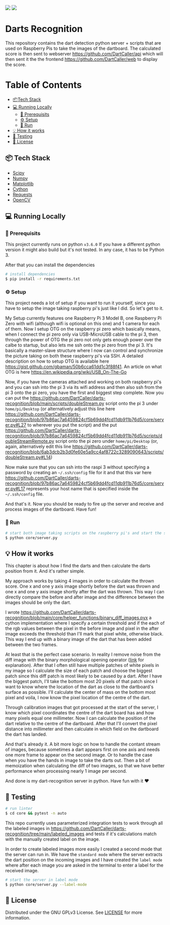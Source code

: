 ![](https://img.shields.io/github/license/DartCaller/darts-recognition)
![](https://img.shields.io/tokei/lines/github/DartCaller/darts-recognition)

# Darts Recognition
This repository contains the dart detection python server + scripts that are used on Raspberry Pis to take the images of the dartboard.
The calculated score is then sent to webserver https://github.com/DartCaller/api which will then sent it the the frontend https://github.com/DartCaller/web to display the score.


# Table of Contents
- [:package:Tech Stack](#package)  
- [:computer: Running Locally](#computer)
  - [:straight_ruler: Prerequisits](#straight_ruler)
  - [:gear: Setup](#gear)
  - [:running: Run](#running)
- [:bulb: How it works](#how)
- [:bug: Testing](#bug)
- [:lock_with_ink_pen: License](#lock_with_ink_pen)

<a name="package"/>

## :package: Tech Stack
- [Scipy](https://www.scipy.org/)
- [Numpy](https://numpy.org/)
- [Matplotlib](https://matplotlib.org/)
- [Cython](https://cython.org/)
- [Requests](https://docs.python-requests.org/en/master/)
- [OpenCV](https://docs.opencv.org/master/)

<a name="computer"/>

## :computer: Running Locally
<a name="straight_ruler"/>

### :straight_ruler: Prerequisits

This project currently runs on python `v3.6.0`
If you have a different python version it might also build but it's not tested. In any case, it has to be Python 3.

After that you can install the dependencies
```bash
# install dependencies
$ pip install -r requirements.txt
```

<a name="gear"/>

### :gear: Setup
This project needs a lot of setup if you want to run it yourself, since you have to setup the image taking raspberry pi's just like I did.
So let's get to it.

My Setup currently features one Raspberry Pi 3 Model B, one Raspberry Pi Zero with wifi (although wifi is optional on this one) and 1 camera for each of them.
Now I setup OTG on the raspberry pi zero which basically means, when I connect the pi zero only via USB-MicroUSB cable to the pi 3, then through the power of OTG the pi zero not only gets enough power over the calbe to startup, but also lets me ssh onto the pi zero from the pi 3. It's basically a master-slave structure where I now can control and synchronize the picture taking on both these raspberry pi's via SSH. A detailed description on how to setup OTG is available here https://gist.github.com/gbaman/50b6cca61dd1c3f88f41. An article on what OTG is here https://en.wikipedia.org/wiki/USB_On-The-Go

Now, if you have the cameras attached and working on both raspberry pi's and you can ssh into the pi 3 via its wifi address and then also ssh from the pi 3 onto the pi zero, you have the first and biggest step complete. Now you can put the https://github.com/DartCaller/darts-recognition/blob/main/scripts/doubleStream.py script onto the pi 3 under `home/pi/Desktop` (or alternatively adjust this line here https://github.com/DartCaller/darts-recognition/blob/97b86ac7a6459824cf5b69dd4fcd11db911b76d5/core/server.py#L27 to wherever you put the script) and the put https://github.com/DartCaller/darts-recognition/blob/97b86ac7a6459824cf5b69dd4fcd11db911b76d5/scripts/doubleStreamRemote.py script onto the pi zero under `home/pi/Desktop` (or, again, alternatively edit this line https://github.com/DartCaller/darts-recognition/blob/6ab3dcb2b3d0fe60e5a9cc4af8722c3289090643/scripts/doubleStream.py#L14)

Now make sure that you can ssh into the raspi 3 without specifying a password by creating an `~/.ssh/config` file for it and that this var here https://github.com/DartCaller/darts-recognition/blob/97b86ac7a6459824cf5b69dd4fcd11db911b76d5/core/server.py#L17 represents your host name that is specified inside the `~/.ssh/config` file. 

And that's it. Now you should be ready to fire up the server and receive and process images of the dartboard. Have fun!

<a name="running"/>

### :running: Run

```bash
# start both image taking scripts on the raspberry pi's and start the server to receive their images and process the results
$ python core/server.py
```

<a name="how"/>

## :bulb: How it works
This chapter is about how I find the darts and then calculate the darts position from it.
And it's rather simple.

My approach works by taking 4 images in order to calculate the thrown score. One x and one y axis image shortly before the dart was thrown and one x and one y axis image shortly after the dart was thrown. This way I can directly compare the before and after image and the difference between the images should be only the dart.

I wrote https://github.com/DartCaller/darts-recognition/blob/main/core/helper_functions/binary_diff_images.pyx a cython implementation where I specify a certain threshold and if the each of the rgb values between the pixel in the before image and pixel in the after image exceeds the threshold than I'll mark that pixel white, otherwise black. This way I end up with a binary image of the dart that has been added between the two frames. 

At least that is the perfect case scenario. In reality I remove noise from the diff image with the binary morphological opening operator ([link](https://scikit-image.org/docs/dev/auto_examples/applications/plot_morphology.html) for explanation). After that I often still have multiple patches of white pixels in my image so I calculate the size of each patch and choose the biggest patch since this diff patch is most likely to be caused by a dart.
After I have the biggest patch, I'll take the bottom most 20 pixels of that patch since I want to know where the location of the dart as close to the dartboard's surface as possible. I'll calculate the center of mass on the bottom most pixel and voila, I now know the pixel location of the centre of the dart.

Through calibration images that got processed at the start of the server, I know which pixel coordinates the centre of the dart board has and how many pixels equal one millimeter. Now I can calculate the position of the dart relative to the centre of the dartboard. After that I'll convert the pixel distance into millimeter and then calculate in which field on the dartboard the dart has landed.

And that's already it. A bit more logic on how to handle the contant stream of images, because sometimes a dart appears first on one axis and needs one more frame to appear on the second image. Or to handle the case when you have the hands in image to take the darts out. Then a bit of memoization when calculating the diff of two images, so that we have better performance when processing nearly 1 image per second.

And done is my dart-recognition server in python. Have fun with it :heart:

<a name="bug"/>

## :bug: Testing

```bash
# run linter
$ cd core && pytest -n auto
```
This repo currently uses parameterized integration tests to work through all the labeled images in https://github.com/DartCaller/darts-recognition/tree/main/labeled_images and tests if it's calculations match with the manually created label on the image.

In order to create labeled images more easily I created a second mode that the server can run in. We have the `standard mode` where the server extracts the dart position on the incoming images and I have created the `label mode` where after each image you are asked in the terminal to enter a label for the received image. 

```bash
# start the server in label mode
$ python core/server.py --label-mode
```
<a name="lock_with_ink_pen"/>

## :lock_with_ink_pen: License
Distributed under the GNU GPLv3 License. See [LICENSE](LICENSE) for more information.
